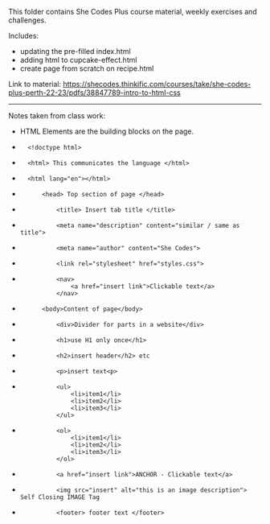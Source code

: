 This folder contains She Codes Plus course material, weekly exercises and challenges. 

Includes:
- updating the pre-filled index.html
- adding html to cupcake-effect.html
- create page from scratch on recipe.html

Link to material:
https://shecodes.thinkific.com/courses/take/she-codes-plus-perth-22-23/pdfs/38847789-intro-to-html-css

__________________________________________________________

Notes taken from class work:

- HTML Elements are the building blocks on the page.

-       <!doctype html>
-       <html> This communicates the language </html> 
-       <html lang="en"></html>
-           <head> Top section of page </head>
-               <title> Insert tab title </title>
-               <meta name="description" content="similar / same as title">
-               <meta name="author" content="She Codes">
-               <link rel="stylesheet" href="styles.css">
-               <nav>
                    <a href="insert link">Clickable text</a>
                </nav>
-           <body>Content of page</body>
-               <div>Divider for parts in a website</div>
-               <h1>use H1 only once</h1>
-               <h2>insert header</h2> etc
-               <p>insert text<p>

-               <ul>    
                    <li>item1</li>    
                    <li>item2</li>    
                    <li>item3</li>
                </ul>
-               <ol>    
                    <li>item1</li>    
                    <li>item2</li>    
                    <li>item3</li>
                </ol>

-               <a href="insert link">ANCHOR - Clickable text</a>
-               <img src="insert" alt="this is an image description"> Self Closing IMAGE Tag
-               <footer> footer text </footer>

